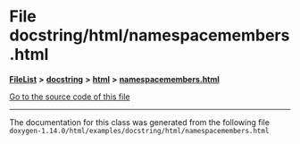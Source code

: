 

# File docstring/html/namespacemembers.html



[**FileList**](files.md) **>** [**docstring**](dir_f54b3f89d2a276b23290ebd19e4625d6.md) **>** [**html**](dir_9a46af881e597caebb0f0e50a21edf6b.md) **>** [**namespacemembers.html**](docstring_2html_2namespacemembers_8html.md)

[Go to the source code of this file](docstring_2html_2namespacemembers_8html_source.md)





































































------------------------------
The documentation for this class was generated from the following file `doxygen-1.14.0/html/examples/docstring/html/namespacemembers.html`

